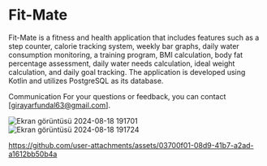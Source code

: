 # Fit-Mate
Fit-Mate is a fitness and health application that includes features such as a step counter, calorie tracking system, weekly bar graphs, daily water consumption monitoring, a training program, BMI calculation, body fat percentage assessment, daily water needs calculation, ideal weight calculation, and daily goal tracking. The application is developed using Kotlin and utilizes PostgreSQL as its database.

Communication For your questions or feedback, you can contact [girayarfundal63@gmail.com].



![Ekran görüntüsü 2024-08-18 191701](https://github.com/user-attachments/assets/acb1b1a1-0a82-47ad-8626-86fe2893c31c)
![Ekran görüntüsü 2024-08-18 191724](https://github.com/user-attachments/assets/ad8950ff-7a97-4315-befb-1beab31d5c88)





https://github.com/user-attachments/assets/03700f01-08d9-41b7-a2ad-a1612bb50b4a














